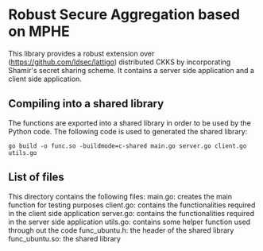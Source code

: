 # Robust Secure Aggregation based on MPHE
This library provides a robust extension over (https://github.com/ldsec/lattigo) distributed CKKS by incorporating Shamir's secret sharing scheme. It contains a server side application and a client side application. 
## Compiling into a shared library
The functions are exported into a shared library in order to be used by the Python code. The following code is used to generated the shared library:
```
go build -o func.so -buildmode=c-shared main.go server.go client.go utils.go
```
## List of files
This directory contains the following files:
main.go: creates the main function for testing purposes
client.go: contains the functionalities required in the client side application
server.go: contains the functionalities required in the server side application
utils.go: contains some helper function used through out the code
func_ubuntu.h: the header of the shared library
func_ubuntu.so: the shared library
